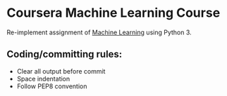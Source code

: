 # Coursera Machine Learning Course

Re-implement assignment of [Machine Learning][1] using Python 3.

## Coding/committing rules:

- Clear all output before commit
- Space indentation
- Follow PEP8 convention


[1]: https://www.coursera.org/learn/machine-learning
